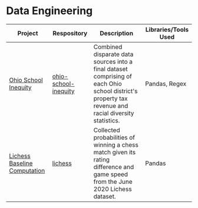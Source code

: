 # Data Engineering

| Project | Respository | Description | Libraries/Tools Used |
| ------- | ----------- | ----------- | -------------------- |
| [Ohio School Inequity](https://github.com/joesposito8/ohio-school-inequity/tree/master/notebooks) | [ohio-school-inequity](https://github.com/joesposito8/ohio-school-inequity) | Combined disparate data sources into a final dataset comprising of each Ohio school district's property tax revenue and racial diversity statistics. | Pandas, Regex |
| [Lichess Baseline Computation](https://github.com/joesposito8/lichess/blob/master/notebooks/baseline/baseline_collection.ipynb) | [lichess](https://github.com/joesposito8/lichess) | Collected probabilities of winning a chess match given its rating difference and game speed from the June 2020 Lichess dataset. | Pandas |
